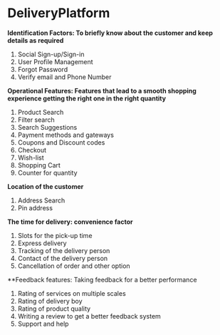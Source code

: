 # DeliveryPlatform


**Identification Factors: To briefly know about the customer and keep details as required**

1. Social Sign-up/Sign-in
2. User Profile Management
3. Forgot Password
4. Verify email and Phone Number

**Operational Features: Features that lead to a smooth shopping experience getting the right one in the right quantity**

1. Product Search
2. Filter search
3. Search Suggestions
4. Payment methods and gateways
5. Coupons and Discount codes
6. Checkout
7. Wish-list
8. Shopping Cart
9. Counter for quantity

**Location of the customer**
1. Address Search
2. Pin address

**The time for delivery: convenience factor**

1. Slots for the pick-up time
2. Express delivery
3. Tracking of the delivery person
4. Contact of the delivery person
5. Cancellation of order and other option

**Feedback features: Taking feedback for a better performance

1. Rating of services on multiple scales
2. Rating of delivery boy
3. Rating of product quality
4. Writing a review to get a better feedback system
5. Support and help
